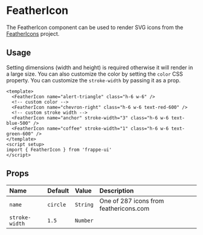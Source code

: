 <script setup>
import FeatherIcon from '../../src/components/FeatherIcon.vue'
</script>

# FeatherIcon

The FeatherIcon component can be used to render SVG icons from the
[FeatherIcons](https://feathericons.com) project.

## Usage

Setting dimensions (width and height) is required otherwise it will render in a
large size. You can also customize the color by setting the `color` CSS
property. You can customize the `stroke-width` by passing it as a prop.

<Story class="gap-4">
    <FeatherIcon name="alert-triangle" class="w-6 h-6" />
    <FeatherIcon name="chevron-right" class="w-6 h-6 text-red-600" />
    <FeatherIcon name="anchor" class="w-6 h-6 text-blue-500" stroke-width="3" />
    <FeatherIcon name="coffee" class="w-6 h-6 text-green-600" stroke-width="1" />
</Story>

```vue
<template>
  <FeatherIcon name="alert-triangle" class="h-6 w-6" />
  <!-- custom color -->
  <FeatherIcon name="chevron-right" class="h-6 w-6 text-red-600" />
  <!-- custom stroke width -->
  <FeatherIcon name="anchor" stroke-width="3" class="h-6 w-6 text-blue-500" />
  <FeatherIcon name="coffee" stroke-width="1" class="h-6 w-6 text-green-600" />
</template>
<script setup>
import { FeatherIcon } from 'frappe-ui'
</script>
```

## Props

| Name           | Default  | Value    | Description                            |
| :------------- | :------- | :------- | :------------------------------------- |
| `name`         | `circle` | `String` | One of 287 icons from feathericons.com |
| `stroke-width` | `1.5`    | `Number` |                                        |
